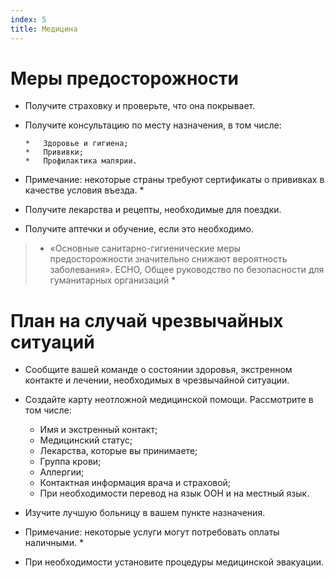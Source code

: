 ```yaml
---
index: 5
title: Медицина
---
```

# Меры предосторожности

*   Получите страховку и проверьте, что она покрывает.

*   Получите консультацию по месту назначения, в том числе:

        *   Здоровье и гигиена;
        *   Прививки;
        *   Профилактика малярии.

* Примечание: некоторые страны требуют сертификаты о прививках в качестве условия въезда. *

*   Получите лекарства и рецепты, необходимые для поездки.

*   Получите аптечки и обучение, если это необходимо.

> * «Основные санитарно-гигиенические меры предосторожности значительно снижают вероятность заболевания». ECHO, Общее руководство по безопасности для гуманитарных организаций *

# План на случай чрезвычайных ситуаций

*   Сообщите вашей команде о состоянии здоровья, экстренном контакте и лечении, необходимых в чрезвычайной ситуации.

*   Создайте карту неотложной медицинской помощи. Рассмотрите в том числе:

    *   Имя и экстренный контакт;
    *   Медицинский статус;
    *   Лекарства, которые вы принимаете;
    *   Группа крови;
    *   Аллергии;
    *   Контактная информация врача и страховой;
    *   При необходимости перевод на язык ООН и на местный язык.

*   Изучите лучшую больницу в вашем пункте назначения.

* Примечание: некоторые услуги могут потребовать оплаты наличными. *

*   При необходимости установите процедуры медицинской эвакуации.